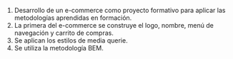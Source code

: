 1. Desarrollo de un e-commerce como proyecto formativo para aplicar las metodologías aprendidas
en formación.
2. La primera del e-commerce se construye el logo, nombre, menú de navegación y carrito de compras.
3. Se aplican los estilos de media querie.
4. Se utiliza la metodología BEM.